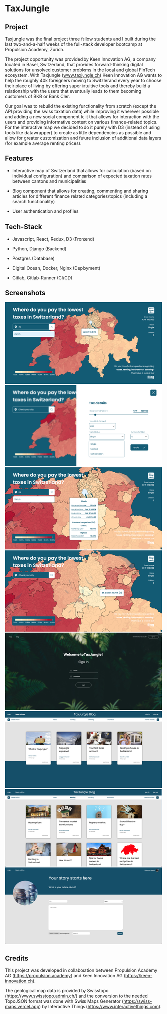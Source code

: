 # TaxJungle
## Project

Taxjungle was the final project three fellow students and I built during the last two-and-a-half weeks of the full-stack developer bootcamp at Propulsion Academy, Zurich.

The project opportunity was provided by Keen Innovation AG, a company located in Basel, Switzerland, that provides forward-thinking digital solutions for unsolved customer problems in the local and global FinTech ecosystem. With Taxjungle (www.taxjungle.ch) Keen Innovation AG wants to help the roughly 40k foreigners moving to Switzlerand every year to choose their place of living by offering super intuitive tools and thereby build a relationship with the users that eventually leads to them becoming customers of BKB or Bank Cler.

Our goal was to rebuild the existing functionality from scratch (except the API providing the swiss taxation data) while improving it wherever possible and adding a new social component to it that allows for interaction with the users and providing informative content on various finance-related topics. For the interactive map we decided to do it purely with D3 (instead of using tools like datawrapper) to create as little dependencies as possible and allow for greater customization and future inclusion of additional data layers (for example average renting prices).

## Features

* Interactive map of Switzerland that allows for calculation (based on individual configuration) and comparison of expected taxation rates between cantons and municipalities

* Blog component that allows for creating, commenting and sharing articles for different finance related categories/topics (including a search functionality)

* User authentication and profiles

## Tech-Stack

* Javascript, React, Redux, D3 (Frontend)

* Python, Django (Backend)

* Postgres (Database)

* Digital Ocean, Docker, Nginx (Deployment)

* Gitlab, Gitlab-Runner (CI/CD)

## Screenshots
![map](/screenshots/map2.png?raw=true)
![map](/screenshots/map1.png?raw=true)
![map](/screenshots/map3.png?raw=true)
![map](/screenshots/map4.png?raw=true)
![map](/screenshots/authentication.png?raw=true)
![map](/screenshots/blog1.png?raw=true)
![map](/screenshots/blog2.png?raw=true)
![map](/screenshots/blog3.png?raw=true)

## Credits

This project was developed in collaboration between Propulsion Academy AG (https://propulsion.academy) and Keen Innovation AG (https://keen-innovation.ch).

The geological map data is provided by Swisstopo (https://www.swisstopo.admin.ch/) and the conversion to the needed TopoJSON format was done with Swiss Maps Generator (https://swiss-maps.vercel.app) by Interactive Things (https://www.interactivethings.com).

